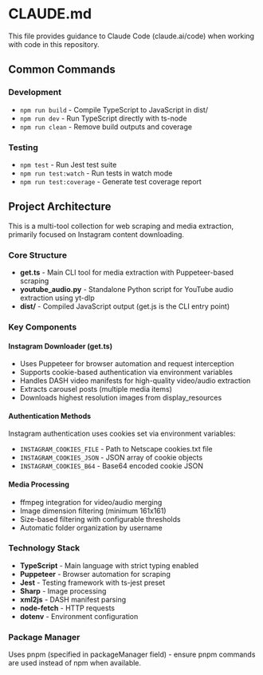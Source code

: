 # CLAUDE.md

This file provides guidance to Claude Code (claude.ai/code) when working with code in this repository.

## Common Commands

### Development
- `npm run build` - Compile TypeScript to JavaScript in dist/
- `npm run dev` - Run TypeScript directly with ts-node
- `npm run clean` - Remove build outputs and coverage

### Testing
- `npm test` - Run Jest test suite
- `npm run test:watch` - Run tests in watch mode  
- `npm run test:coverage` - Generate test coverage report

## Project Architecture

This is a multi-tool collection for web scraping and media extraction, primarily focused on Instagram content downloading.

### Core Structure
- **get.ts** - Main CLI tool for media extraction with Puppeteer-based scraping
- **youtube_audio.py** - Standalone Python script for YouTube audio extraction using yt-dlp
- **dist/** - Compiled JavaScript output (get.js is the CLI entry point)

### Key Components

#### Instagram Downloader (get.ts)
- Uses Puppeteer for browser automation and request interception
- Supports cookie-based authentication via environment variables
- Handles DASH video manifests for high-quality video/audio extraction  
- Extracts carousel posts (multiple media items)
- Downloads highest resolution images from display_resources

#### Authentication Methods
Instagram authentication uses cookies set via environment variables:
- `INSTAGRAM_COOKIES_FILE` - Path to Netscape cookies.txt file
- `INSTAGRAM_COOKIES_JSON` - JSON array of cookie objects
- `INSTAGRAM_COOKIES_B64` - Base64 encoded cookie JSON

#### Media Processing
- ffmpeg integration for video/audio merging
- Image dimension filtering (minimum 161x161)
- Size-based filtering with configurable thresholds
- Automatic folder organization by username

### Technology Stack
- **TypeScript** - Main language with strict typing enabled
- **Puppeteer** - Browser automation for scraping
- **Jest** - Testing framework with ts-jest preset
- **Sharp** - Image processing
- **xml2js** - DASH manifest parsing
- **node-fetch** - HTTP requests
- **dotenv** - Environment configuration

### Package Manager
Uses pnpm (specified in packageManager field) - ensure pnpm commands are used instead of npm when available.